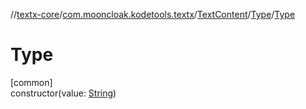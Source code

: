//[textx-core](../../../../index.md)/[com.mooncloak.kodetools.textx](../../index.md)/[TextContent](../index.md)/[Type](index.md)/[Type](-type.md)

# Type

[common]\
constructor(value: [String](https://kotlinlang.org/api/latest/jvm/stdlib/kotlin/-string/index.html))
